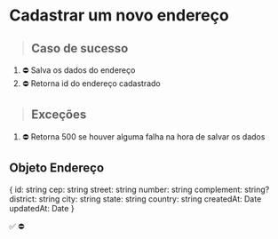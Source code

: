 # Cadastrar um novo endereço

> ## Caso de sucesso

1. ⛔ Salva os dados do endereço
2. ⛔ Retorna id do endereço cadastrado

> ## Exceções
1. ⛔ Retorna 500 se houver alguma falha na hora de salvar os dados


## Objeto Endereço
{
  	id: string
    cep: string
    street: string
    number: string
    complement: string?
    district: string
    city: string
    state: string
    country: string
    createdAt: Date
    updatedAt: Date
}

✅
⛔